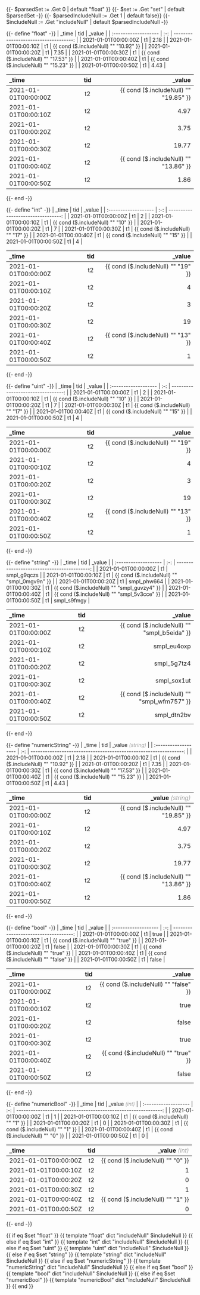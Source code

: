 {{- $parsedSet := .Get 0 | default "float" }}
{{- $set := .Get "set" | default $parsedSet -}}
{{- $parsedIncludeNull := .Get 1 | default false}}
{{- $includeNull := .Get "includeNull" | default $parsedIncludeNull -}}

{{- define "float" -}}
| _time                | tid |                                _value |
| :------------------- | :-: | ------------------------------------: |
| 2021-01-01T00:00:00Z | t1  |                                  2.18 |
| 2021-01-01T00:00:10Z | t1  | {{ cond ($.includeNull) "" "10.92" }} |
| 2021-01-01T00:00:20Z | t1  |                                  7.35 |
| 2021-01-01T00:00:30Z | t1  | {{ cond ($.includeNull) "" "17.53" }} |
| 2021-01-01T00:00:40Z | t1  | {{ cond ($.includeNull) "" "15.23" }} |
| 2021-01-01T00:00:50Z | t1  |                                  4.43 |

| _time                | tid |                                _value |
| :------------------- | :-: | ------------------------------------: |
| 2021-01-01T00:00:00Z | t2  | {{ cond ($.includeNull) "" "19.85" }} |
| 2021-01-01T00:00:10Z | t2  |                                  4.97 |
| 2021-01-01T00:00:20Z | t2  |                                  3.75 |
| 2021-01-01T00:00:30Z | t2  |                                 19.77 |
| 2021-01-01T00:00:40Z | t2  | {{ cond ($.includeNull) "" "13.86" }} |
| 2021-01-01T00:00:50Z | t2  |                                  1.86 |
{{- end -}}

{{- define "int" -}}
| _time                | tid |                             _value |
| :------------------- | :-: | ---------------------------------: |
| 2021-01-01T00:00:00Z | t1  |                                  2 |
| 2021-01-01T00:00:10Z | t1  | {{ cond ($.includeNull) "" "10" }} |
| 2021-01-01T00:00:20Z | t1  |                                  7 |
| 2021-01-01T00:00:30Z | t1  | {{ cond ($.includeNull) "" "17" }} |
| 2021-01-01T00:00:40Z | t1  | {{ cond ($.includeNull) "" "15" }} |
| 2021-01-01T00:00:50Z | t1  |                                  4 |

| _time                | tid |                             _value |
| :------------------- | :-: | ---------------------------------: |
| 2021-01-01T00:00:00Z | t2  | {{ cond ($.includeNull) "" "19" }} |
| 2021-01-01T00:00:10Z | t2  |                                  4 |
| 2021-01-01T00:00:20Z | t2  |                                  3 |
| 2021-01-01T00:00:30Z | t2  |                                 19 |
| 2021-01-01T00:00:40Z | t2  | {{ cond ($.includeNull) "" "13" }} |
| 2021-01-01T00:00:50Z | t2  |                                  1 |
{{- end -}}

{{- define "uint" -}}
| _time                | tid |                             _value |
| :------------------- | :-: | ---------------------------------: |
| 2021-01-01T00:00:00Z | t1  |                                  2 |
| 2021-01-01T00:00:10Z | t1  | {{ cond ($.includeNull) "" "10" }} |
| 2021-01-01T00:00:20Z | t1  |                                  7 |
| 2021-01-01T00:00:30Z | t1  | {{ cond ($.includeNull) "" "17" }} |
| 2021-01-01T00:00:40Z | t1  | {{ cond ($.includeNull) "" "15" }} |
| 2021-01-01T00:00:50Z | t1  |                                  4 |

| _time                | tid |                             _value |
| :------------------- | :-: | ---------------------------------: |
| 2021-01-01T00:00:00Z | t2  | {{ cond ($.includeNull) "" "19" }} |
| 2021-01-01T00:00:10Z | t2  |                                  4 |
| 2021-01-01T00:00:20Z | t2  |                                  3 |
| 2021-01-01T00:00:30Z | t2  |                                 19 |
| 2021-01-01T00:00:40Z | t2  | {{ cond ($.includeNull) "" "13" }} |
| 2021-01-01T00:00:50Z | t2  |                                  1 |
{{- end -}}

{{- define "string" -}}
| _time                | tid |                                      _value |
| :------------------- | :-: | ------------------------------------------: |
| 2021-01-01T00:00:00Z | t1  |                                 smpl_g9qczs |
| 2021-01-01T00:00:10Z | t1  | {{ cond ($.includeNull) "" "smpl_0mgv9n" }} |
| 2021-01-01T00:00:20Z | t1  |                                 smpl_phw664 |
| 2021-01-01T00:00:30Z | t1  | {{ cond ($.includeNull) "" "smpl_guvzy4" }} |
| 2021-01-01T00:00:40Z | t1  | {{ cond ($.includeNull) "" "smpl_5v3cce" }} |
| 2021-01-01T00:00:50Z | t1  |                                 smpl_s9fmgy |

| _time                | tid |                                      _value |
| :------------------- | :-: | ------------------------------------------: |
| 2021-01-01T00:00:00Z | t2  | {{ cond ($.includeNull) "" "smpl_b5eida" }} |
| 2021-01-01T00:00:10Z | t2  |                                 smpl_eu4oxp |
| 2021-01-01T00:00:20Z | t2  |                                 smpl_5g7tz4 |
| 2021-01-01T00:00:30Z | t2  |                                 smpl_sox1ut |
| 2021-01-01T00:00:40Z | t2  | {{ cond ($.includeNull) "" "smpl_wfm757" }} |
| 2021-01-01T00:00:50Z | t2  |                                 smpl_dtn2bv |
{{- end -}}

{{- define "numericString" -}}
| _time                | tid | _value _<span style="opacity:.5;font-weight:300">(string)</span>_ |
| :------------------- | :-: | ----------------------------------------------------------------: |
| 2021-01-01T00:00:00Z | t1  |                                                              2.18 |
| 2021-01-01T00:00:10Z | t1  |                             {{ cond ($.includeNull) "" "10.92" }} |
| 2021-01-01T00:00:20Z | t1  |                                                              7.35 |
| 2021-01-01T00:00:30Z | t1  |                             {{ cond ($.includeNull) "" "17.53" }} |
| 2021-01-01T00:00:40Z | t1  |                             {{ cond ($.includeNull) "" "15.23" }} |
| 2021-01-01T00:00:50Z | t1  |                                                              4.43 |

| _time                | tid | _value _<span style="opacity:.5;font-weight:300">(string)</span>_ |
| :------------------- | :-: | ----------------------------------------------------------------: |
| 2021-01-01T00:00:00Z | t2  |                             {{ cond ($.includeNull) "" "19.85" }} |
| 2021-01-01T00:00:10Z | t2  |                                                              4.97 |
| 2021-01-01T00:00:20Z | t2  |                                                              3.75 |
| 2021-01-01T00:00:30Z | t2  |                                                             19.77 |
| 2021-01-01T00:00:40Z | t2  |                             {{ cond ($.includeNull) "" "13.86" }} |
| 2021-01-01T00:00:50Z | t2  |                                                              1.86 |
{{- end -}}

{{- define "bool" -}}
| _time                | tid |                                _value |
| :------------------- | :-: | ------------------------------------: |
| 2021-01-01T00:00:00Z | t1  |                                  true |
| 2021-01-01T00:00:10Z | t1  |  {{ cond ($.includeNull) "" "true" }} |
| 2021-01-01T00:00:20Z | t1  |                                 false |
| 2021-01-01T00:00:30Z | t1  |  {{ cond ($.includeNull) "" "true" }} |
| 2021-01-01T00:00:40Z | t1  | {{ cond ($.includeNull) "" "false" }} |
| 2021-01-01T00:00:50Z | t1  |                                 false |

| _time                | tid |                                _value |
| :------------------- | :-: | ------------------------------------: |
| 2021-01-01T00:00:00Z | t2  | {{ cond ($.includeNull) "" "false" }} |
| 2021-01-01T00:00:10Z | t2  |                                  true |
| 2021-01-01T00:00:20Z | t2  |                                 false |
| 2021-01-01T00:00:30Z | t2  |                                  true |
| 2021-01-01T00:00:40Z | t2  |  {{ cond ($.includeNull) "" "true" }} |
| 2021-01-01T00:00:50Z | t2  |                                 false |
{{- end -}}

{{- define "numericBool" -}}
| _time                | tid | _value _<span style="opacity:.5;font-weight:300">(int)</span>_ |
| :------------------- | :-: | -------------------------------------------------------------: |
| 2021-01-01T00:00:00Z | t1  |                                                              1 |
| 2021-01-01T00:00:10Z | t1  |                              {{ cond ($.includeNull) "" "1" }} |
| 2021-01-01T00:00:20Z | t1  |                                                              0 |
| 2021-01-01T00:00:30Z | t1  |                              {{ cond ($.includeNull) "" "1" }} |
| 2021-01-01T00:00:40Z | t1  |                              {{ cond ($.includeNull) "" "0" }} |
| 2021-01-01T00:00:50Z | t1  |                                                              0 |

| _time                | tid | _value _<span style="opacity:.5;font-weight:300">(int)</span>_ |
| :------------------- | :-: | -------------------------------------------------------------: |
| 2021-01-01T00:00:00Z | t2  |                              {{ cond ($.includeNull) "" "0" }} |
| 2021-01-01T00:00:10Z | t2  |                                                              1 |
| 2021-01-01T00:00:20Z | t2  |                                                              0 |
| 2021-01-01T00:00:30Z | t2  |                                                              1 |
| 2021-01-01T00:00:40Z | t2  |                              {{ cond ($.includeNull) "" "1" }} |
| 2021-01-01T00:00:50Z | t2  |                                                              0 |
{{- end -}}

{{ if eq $set "float" }}
  {{ template "float" dict "includeNull" $includeNull }}
{{ else if eq $set "int" }}
  {{ template "int" dict "includeNull" $includeNull }}
{{ else if eq $set "uint" }}
  {{ template "uint" dict "includeNull" $includeNull }}
{{ else if eq $set "string" }}
  {{ template "string" dict "includeNull" $includeNull }}
{{ else if eq $set "numericString" }}
  {{ template "numericString" dict "includeNull" $includeNull }}
{{ else if eq $set "bool" }}
  {{ template "bool" dict "includeNull" $includeNull }}
{{ else if eq $set "numericBool" }}
  {{ template "numericBool" dict "includeNull" $includeNull }}
{{ end }}